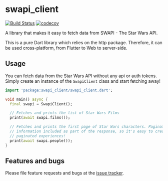 # swapi_client
[![Build Status](https://travis-ci.org/brianegan/swapi_client.svg?branch=master)](https://travis-ci.org/brianegan/swapi_client) [![codecov](https://codecov.io/gh/brianegan/swapi_client/branch/master/graph/badge.svg)](https://codecov.io/gh/brianegan/swapi_client)

A library that makes it easy to fetch data from SWAPI - The Star Wars API.

This is a pure Dart library which relies on the http package. Therefore, it can
be used cross-platform, from Flutter to Web to server-side.

## Usage

You can fetch data from the Star Wars API without any api or auth tokens. Simply
create an instance of the `SwapiClient` class and start fetching away! 

```dart
import 'package:swapi_client/swapi_client.dart';

void main() async {
  final swapi = SwapiClient();

  // Fetches and prints the list of Star Wars Films
  print(await swapi.films());

  // Fetches and prints the first page of Star Wars characters. Pagination
  // information included as part of the response, so it's easy to create
  // paginated experiences!
  print(await swapi.people());
}

```

## Features and bugs

Please file feature requests and bugs at the [issue tracker][tracker].

[tracker]: https://github.com/brianegan/swapi_client/issues
